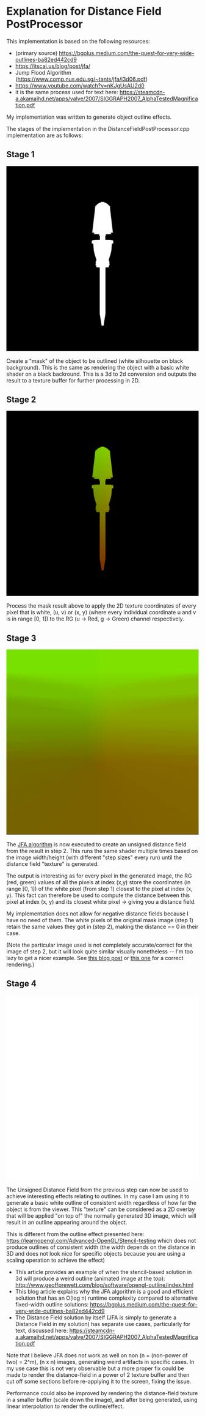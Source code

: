 # Explanation for Distance Field PostProcessor

This implementation is based on the following resources:

- (primary source) https://bgolus.medium.com/the-quest-for-very-wide-outlines-ba82ed442cd9
- https://itscai.us/blog/post/jfa/
- Jump Flood Algorithm (https://www.comp.nus.edu.sg/~tants/jfa/i3d06.pdf)
- https://www.youtube.com/watch?v=nKJgUsAU2d0
- it is the same process used for text here: https://steamcdn-a.akamaihd.net/apps/valve/2007/SIGGRAPH2007_AlphaTestedMagnification.pdf

My implementation was written to generate object outline effects.

The stages of the implementation in the DistanceFieldPostProcessor.cpp implementation are as follows:

## Stage 1
![](./step_1_mask.png)

Create a "mask" of the object to be outlined (white silhouette on black background). This is the same as rendering the object with a basic white shader on a black backround.
This is a 3d to 2d conversion and outputs the result to a texture buffer for further processing in 2D.

## Stage 2
![](./step_2_extract_UVs_to_RG_channel.png)

Process the mask result above to apply the 2D texture coordinates of every pixel that is white, (u, v) or (x, y) (where every individual coordinate u and v is in range [0, 1]) to the RG (u -> Red, g -> Green) channel respectively. 

## Stage 3
![](./step_3_generate_unsigned_distance_field_map_after_multiple_loops.png)

The [JFA algorithm](https://www.comp.nus.edu.sg/~tants/jfa/i3d06.pdf) is now executed to create an unsigned distance field from the result in step 2. 
This runs the same shader multiple times based on the image width/height (with different "step sizes" every run) until the distance field "texture" is generated.

The output is interesting as for every pixel in the generated image, the RG (red, green) values of all the pixels at index (x,y) store the coordinates (in range [0, 1]) of the white pixel (from step 1) closest to the pixel at index (x, y). This fact can therefore be used to compute the distance between this pixel at index (x, y) and its closest white pixel -> giving you a distance field.

My implementation does not allow for negative distance fields because I have no need of them. The white pixels of the original mask image (step 1) retain the same values they got in (step 2), making the distance == 0 in their case.


(Note the particular image used is not completely accurate/correct for the image of step 2, but it will look quite similar visually nonetheless -- I'm too lazy to get a nicer example. See [this blog post](https://bgolus.medium.com/the-quest-for-very-wide-outlines-ba82ed442cd9) or [this one](https://itscai.us/blog/post/jfa/) for a correct rendering.)

## Stage 4
![](./step_4_use_distance_field_result_to_create_effect_overlay_with_transparency_channel.png)

The Unsigned Distance Field from the previous step can now be used to achieve interesting effects relating to outlines. In my case I am using it to generate a basic white outline of consistent width regardless of how far the object is from the viewer. This "texture" can be considered as a 2D overlay that will be applied "on top of" the normally generated 3D image, which will result in an outline appearing around the object.

This is different from the outline effect presented here: https://learnopengl.com/Advanced-OpenGL/Stencil-testing which does not produce outlines of consistent width (the width depends on the distance in 3D and does not look nice for specific objects because you are using a scaling operation to achieve the effect)

- This article provides an example of when the stencil-based solution in 3d will produce a weird outline (animated image at the top): http://www.geoffprewett.com/blog/software/opengl-outline/index.html
- This blog article explains why the JFA algorithm is a good and efficient solution that has an O(log n) runtime complexity compared to alternative fixed-width outline solutions: https://bgolus.medium.com/the-quest-for-very-wide-outlines-ba82ed442cd9
- The Distance Field solution by itself (JFA is simply to generate a Distance Field in my solution) has separate use cases, particularly for text, discussed here: https://steamcdn-a.akamaihd.net/apps/valve/2007/SIGGRAPH2007_AlphaTestedMagnification.pdf

Note that I believe JFA does not work as well on non (n = (non-power of two) = 2^m), (n x n) images, generating weird artifacts in specific cases. In my use case this is not very observable but a more proper fix could be made to render the distance-field in a power of 2 texture buffer and then cut off some sections before re-applying it to the screen, fixing the issue.

Performance could also be improved by rendering the distance-field texture in a smaller buffer (scale down the image), and after being generated, using linear interpolation to render the outline/effect.